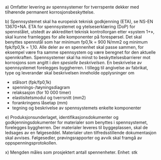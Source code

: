 a) Omfatter levering av spennsystemer for tverrspente dekker med tilhørende permanent korrosjonsbeskyttelse.

b) Spennsystemet skal ha europeisk teknisk godkjenning (ETA), se NS-EN 13670+NA. ETA for spennsystemet og ytelseserklæring (DoP) for spennstålet, utstedt av akkreditert teknisk kontrollorgan etter «system 1+», skal kunne framlegges for alle komponenter på forespørsel.
Det skal benyttes spennstål som har minimum fp0,1k = 900 N/mm2 og minimum fpk/fp0,1k = 1,10. Alle deler av en spennenhet skal passe sammen, for eksempel være fra samme spennsystem og være beregnet for den aktuelle spennkraften. Spennsystemer skal ha minst to beskyttelsesbarrierer mot korrosjons som angitt i *den spesielle beskrivelsen*.
En beskrivelse av spennsystemet forelegges byggherren. I tillegg til angivelse av fabrikat, type og leverandør skal beskrivelsen inneholde opplysninger om
-   stålsort (fpk/fp0,1k)
-   spennings-/tøyningsdiagram
-   relaksasjon (for 10 000 timer)
-  elastisitetsmodul og tverrsnitt (mm2)
-   forankringens låsetap (mm)
-   tegning og beskrivelse av spennsystemets enkelte komponenter

e) Produksjonsunderlaget, identifikasjonsdokumenter og godkjenningsdokumenter for materialer som benyttes i spennsystemet, forelegges byggherren.
Der materialer leveres til byggeplassen, skal de ledsages av en følgeseddel. Materialer uten tilfredsstillende dokumentasjon skal avvises.
Følgesedler, prøvingsrapporter og avvik skal framgå av oppspenningsprotokollen.

x) Mengden måles som prosjektert antall spennenheter. Enhet: stk

